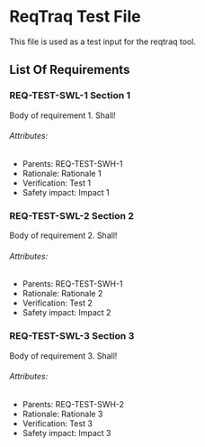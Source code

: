 # ReqTraq Test File

This file is used as a test input for the reqtraq tool.

## List Of Requirements

### REQ-TEST-SWL-1 Section 1

Body of requirement 1. Shall!

###### Attributes:
- Parents: REQ-TEST-SWH-1
- Rationale: Rationale 1
- Verification: Test 1
- Safety impact: Impact 1


### REQ-TEST-SWL-2 Section 2

Body of requirement 2. Shall!

###### Attributes:
- Parents: REQ-TEST-SWH-1
- Rationale: Rationale 2
- Verification: Test 2
- Safety impact: Impact 2

### REQ-TEST-SWL-3 Section 3

Body of requirement 3. Shall!

###### Attributes:
- Parents: REQ-TEST-SWH-2
- Rationale: Rationale 3
- Verification: Test 3
- Safety impact: Impact 3
